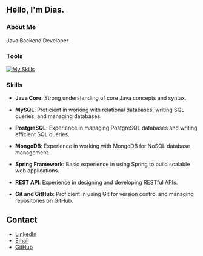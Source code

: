 ## Hello, I'm Dias.

### About Me
Java Backend Developer

### Tools
[![My Skills](https://skillicons.dev/icons?i=java,spring,mysql,postgres,mongodb,github,git,linkedin,gitlab,idea)](https://skillicons.dev)

### Skills 

- **Java Core**: Strong understanding of core Java concepts and syntax.  

- **MySQL**: Proficient in working with relational databases, writing SQL queries, and managing databases.  

- **PostgreSQL**: Experience in managing PostgreSQL databases and writing efficient SQL queries.  

 - **MongoDB**: Experience in working with MongoDB for NoSQL database management.  

- **Spring Framework**: Basic experience in using Spring to build scalable web applications.  

- **REST API**: Experience in designing and developing RESTful APIs.  

- **Git and GitHub**: Proficient in using Git for version control and managing repositories on GitHub.  

## Contact
- [LinkedIn](https://www.linkedin.com/in/rea1dias/)
- [Email](mailto:rahmanovdias13@gmail.com)
- [GitHub](https://github.com/rea1dias)

